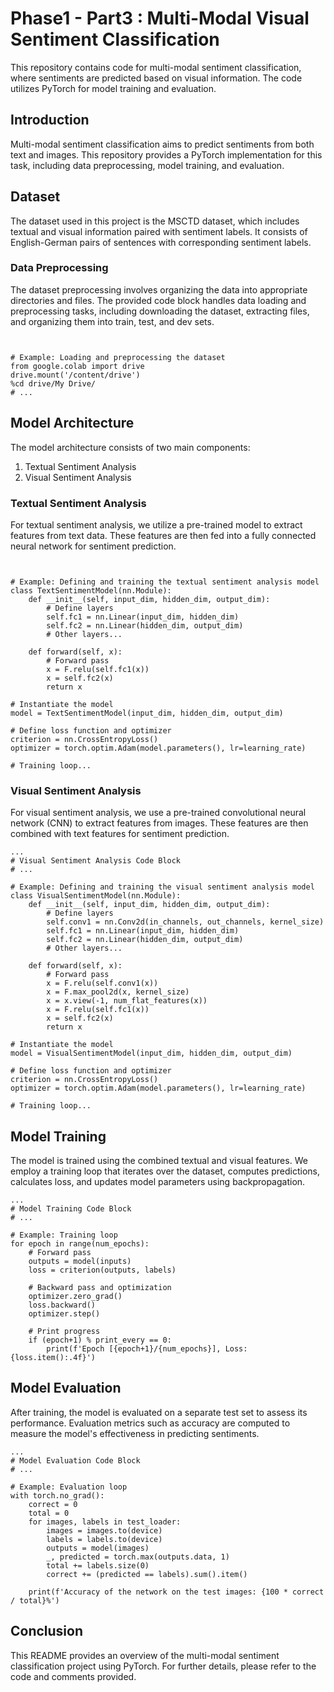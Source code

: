 
<body>

<h1>Phase1 - Part3 : Multi-Modal Visual Sentiment Classification</h1>

<p>This repository contains code for multi-modal sentiment classification, where sentiments are predicted based on visual information. The code utilizes PyTorch for model training and evaluation.</p>

<h2>Introduction</h2>

<p>Multi-modal sentiment classification aims to predict sentiments from both text and images. This repository provides a PyTorch implementation for this task, including data preprocessing, model training, and evaluation.</p>

<h2>Dataset</h2>

<p>The dataset used in this project is the MSCTD dataset, which includes textual and visual information paired with sentiment labels. It consists of English-German pairs of sentences with corresponding sentiment labels.</p>

<h3>Data Preprocessing</h3>

<p>The dataset preprocessing involves organizing the data into appropriate directories and files. The provided code block handles data loading and preprocessing tasks, including downloading the dataset, extracting files, and organizing them into train, test, and dev sets.</p>

<pre><code class="language-python">

<span class="token comment"># Example: Loading and preprocessing the dataset</span>
<span class="token keyword">from</span> google.colab <span class="token keyword">import</span> drive
drive.mount(<span class="token string">'/content/drive'</span>)
<span class="token punctuation">%cd</span> drive/My Drive/
<span class="token comment"># ...</span>
</code></pre>

<h2>Model Architecture</h2>

<p>The model architecture consists of two main components:</p>

<ol>
    <li>Textual Sentiment Analysis</li>
    <li>Visual Sentiment Analysis</li>
</ol>

<h3>Textual Sentiment Analysis</h3>

<p>For textual sentiment analysis, we utilize a pre-trained model to extract features from text data. These features are then fed into a fully connected neural network for sentiment prediction.</p>

<pre><code class="language-python">

<span class="token comment"># Example: Defining and training the textual sentiment analysis model</span>
<span class="token keyword">class</span> TextSentimentModel(nn.Module):
    <span class="token keyword">def</span> <span class="token function">__init__</span>(<span class="token parameter">self</span>, input_dim, hidden_dim, output_dim</span>):
        <span class="token comment"># Define layers</span>
        <span class="token keyword">self</span>.fc1 <span class="token operator">=</span> nn.Linear(input_dim, hidden_dim)
        <span class="token keyword">self</span>.fc2 <span class="token operator">=</span> nn.Linear(hidden_dim, output_dim)
        <span class="token comment"># Other layers...</span>

    <span class="token keyword">def</span> forward(<span class="token parameter">self, x</span>):
        <span class="token comment"># Forward pass</span>
        x <span class="token operator">=</span> F.relu(<span class="token keyword">self</span>.fc1(x))
        x <span class="token operator">=</span> <span class="token keyword">self</span>.fc2(x)
        <span class="token keyword">return</span> x

<span class="token comment"># Instantiate the model</span>
model <span class="token operator">=</span> TextSentimentModel(input_dim, hidden_dim, output_dim)

<span class="token comment"># Define loss function and optimizer</span>
criterion <span class="token operator">=</span> nn.CrossEntropyLoss()
optimizer <span class="token operator">=</span> torch.optim.Adam(model.parameters(), lr<span class="token operator">=</span>learning_rate)

<span class="token comment"># Training loop...</span>
</code></pre>

<h3>Visual Sentiment Analysis</h3>

<p>For visual sentiment analysis, we use a pre-trained convolutional neural network (CNN) to extract features from images. These features are then combined with text features for sentiment prediction.</p>

<pre><code class="language-python">...
<span class="token comment"># Visual Sentiment Analysis Code Block</span>
<span class="token comment"># ...</span>

<span class="token comment"># Example: Defining and training the visual sentiment analysis model</span>
<span class="token keyword">class</span> VisualSentimentModel(nn.Module):
    <span class="token keyword">def</span> <span class="token function">__init__</span>(<span class="token parameter">self, input_dim, hidden_dim, output_dim</span>):
        <span class="token comment"># Define layers</span>
        <span class="token keyword">self</span>.conv1 <span class="token operator">=</span> nn.Conv2d(in_channels, out_channels, kernel_size)
        <span class="token keyword">self</span>.fc1 <span class="token operator">=</span> nn.Linear(input_dim, hidden_dim)
        <span class="token keyword">self</span>.fc2 <span class="token operator">=</span> nn.Linear(hidden_dim, output_dim)
        <span class="token comment"># Other layers...</span>

    <span class="token keyword">def</span> forward(<span class="token parameter">self, x</span>):
        <span class="token comment"># Forward pass</span>
        x <span class="token operator">=</span> F.relu(self.conv1(x))
        x <span class="token operator">=</span> F.max_pool2d(x, kernel_size)
        x <span class="token operator">=</span> x.view(-1, num_flat_features(x))
        x <span class="token operator">=</span> F.relu(self.fc1(x))
        x <span class="token operator">=</span> self.fc2(x)
        <span class="token keyword">return</span> x

<span class="token comment"># Instantiate the model</span>
model <span class="token operator">=</span> VisualSentimentModel(input_dim, hidden_dim, output_dim)

<span class="token comment"># Define loss function and optimizer</span>
criterion <span class="token operator">=</span> nn.CrossEntropyLoss()
optimizer <span class="token operator">=</span> torch.optim.Adam(model.parameters(), lr<span class="token operator">=</span>learning_rate)

<span class="token comment"># Training loop...</span>
</code></pre>

<h2>Model Training</h2>

<p>The model is trained using the combined textual and visual features. We employ a training loop that iterates over the dataset, computes predictions, calculates loss, and updates model parameters using backpropagation.</p>

<pre><code class="language-python">...
<span class="token comment"># Model Training Code Block</span>
<span class="token comment"># ...</span>

<span class="token comment"># Example: Training loop</span>
<span class="token keyword">for</span> epoch <span class="token keyword">in</span> <span class="token built_in">range</span>(num_epochs):
    <span class="token comment"># Forward pass</span>
    outputs <span class="token operator">=</span> model(inputs)
    loss <span class="token operator">=</span> criterion(outputs, labels)

    <span class="token comment"># Backward pass and optimization</span>
    optimizer.zero_grad()
    loss.backward()
    optimizer.step()

    <span class="token comment"># Print progress</span>
    <span class="token keyword">if</span> (<span class="token variable">epoch</span><span class="token operator">+</span><span class="token number">1</span>) <span class="token operator">%</span> print_every <span class="token operator">==</span> <span class="token number">0</span>:
        <span class="token keyword">print</span>(<span class="token string">f'Epoch [{epoch+1}/{num_epochs}], Loss: {loss.item():.4f}'</span>)
</code></pre>

<h2>Model Evaluation</h2>

<p>After training, the model is evaluated on a separate test set to assess its performance. Evaluation metrics such as accuracy are computed to measure the model's effectiveness in predicting sentiments.</p>

<pre><code class="language-python">...
<span class="token comment"># Model Evaluation Code Block</span>
<span class="token comment"># ...</span>

<span class="token comment"># Example: Evaluation loop</span>
<span class="token keyword">with</span> torch.no_grad():
    correct <span class="token operator">=</span> <span class="token number">0</span>
    total <span class="token operator">=</span> <span class="token number">0</span>
    <span class="token keyword">for</span> images, labels <span class="token keyword">in</span> test_loader:
        images <span class="token operator">=</span> images.to(device)
        labels <span class="token operator">=</span> labels.to(device)
        outputs <span class="token operator">=</span> model(images)
        _, predicted <span class="token operator">=</span> torch.max(outputs.data, <span class="token number">1</span>)
        total <span class="token operator">+=</span> labels.size(<span class="token number">0</span>)
        correct <span class="token operator">+=</span> (<span class="token variable">predicted</span> <span class="token operator">==</span> labels).sum().item()

    <span class="token keyword">print</span>(<span class="token string">f'Accuracy of the network on the test images: {100 * correct / total}%'</span>)
</code></pre>

<h2>Conclusion</h2>

<p>This README provides an overview of the multi-modal sentiment classification project using PyTorch. For further details, please refer to the code and comments provided.</p>

</body>
</html>
